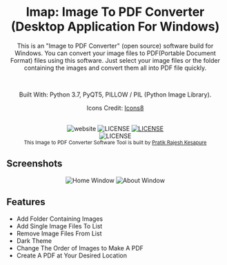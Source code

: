 
<div align="center">
  <h1><strong>Imap: Image To PDF Converter (Desktop Application For Windows)</strong></h1>
  <p>This is an "Image to PDF Converter" (open source) software build for Windows. You can convert your image files to
PDF(Portable Document Format) files using this software. Just select your image files or the folder containing the images and convert them all into PDF file
quickly.</p>
  <br>
  <p>Built With: Python 3.7, PyQT5, PILLOW / PIL (Python Image Library).</p>
<p>Icons Credit: <a href ="https://icons8.com/">Icons8</a></p>
</div>

<br>

<div align="center">
  <!-- Version -->

   <img src="https://img.shields.io/badge/version-1.0-blue" alt="website">
 
  <!-- Build -->
  <img src="https://img.shields.io/badge/build-passed-brightgreen" alt="LICENSE">
  <!-- License -->
  <a href="LICENSE">
    <img src="https://img.shields.io/badge/license-MIT-red" alt="LICENSE">
  </a>
</div>

<div align="center">
  <!-- Warning -->
  <img src="https://img.shields.io/badge/NOTICE-%20released%20-green" alt="LICENSE">
</div>


<div align="center">
  <sub>This Image to PDF Converter Software Tool is built by
    <a href="https://github.com/pratikkesapure/">Pratik Rajesh Kesapure</a>
  </sub>
</div>

## Screenshots

<p align="center">
  <img src="screenshots/home.jpg" alt="Home Window"/>
  <img src="screenshots/about.jpg" alt="About Window"/>
</p>

## Features

- Add Folder Containing Images
- Add Single Image Files To List
- Remove Image Files From List
- Dark Theme
- Change The Order of Images to Make A PDF
- Create A PDF at Your Desired Location 
